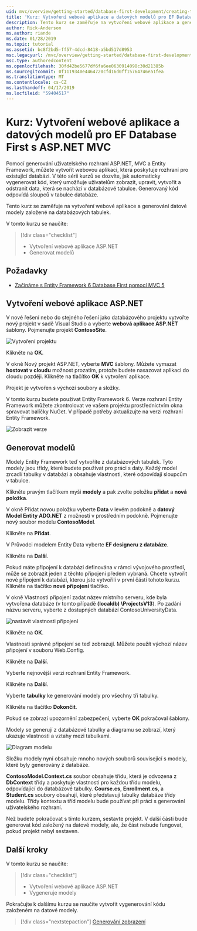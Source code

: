 ```yaml
---
uid: mvc/overview/getting-started/database-first-development/creating-the-web-application
title: 'Kurz: Vytvoření webové aplikace a datových modelů pro EF Database First s ASP.NET MVC'
description: Tento kurz se zaměřuje na vytvoření webové aplikace a generování datové modely založené na databázových tabulek.
author: Rick-Anderson
ms.author: riande
ms.date: 01/28/2019
ms.topic: tutorial
ms.assetid: bc8f2bd5-ff57-4dcd-8418-a5bd517d8953
msc.legacyurl: /mvc/overview/getting-started/database-first-development/creating-the-web-application
msc.type: authoredcontent
ms.openlocfilehash: 30fd42be5677df6fa6ee0630914098c30d21385b
ms.sourcegitcommit: 0f1119340e4464720cfd16d0ff15764746ea1fea
ms.translationtype: MT
ms.contentlocale: cs-CZ
ms.lasthandoff: 04/17/2019
ms.locfileid: "59404517"
---
```

# <a name="tutorial-create-the-web-application-and-data-models-for-ef-database-first-with-aspnet-mvc"></a>Kurz: Vytvoření webové aplikace a datových modelů pro EF Database First s ASP.NET MVC

 Pomocí generování uživatelského rozhraní ASP.NET, MVC a Entity Framework, můžete vytvořit webovou aplikaci, která poskytuje rozhraní pro existující databázi. V této sérii kurzů se dozvíte, jak automaticky vygenerovat kód, který umožňuje uživatelům zobrazit, upravit, vytvořit a odstranit data, která se nachází v databázové tabulce. Generovaný kód odpovídá sloupců v tabulce databáze.

Tento kurz se zaměřuje na vytvoření webové aplikace a generování datové modely založené na databázových tabulek.

V tomto kurzu se naučíte:

> [!div class="checklist"]
> * Vytvoření webové aplikace ASP.NET
> * Generovat modelů

## <a name="prerequisites"></a>Požadavky

* [Začínáme s Entity Framework 6 Database First pomocí MVC 5](setting-up-database.md)

## <a name="create-an-aspnet-web-app"></a>Vytvoření webové aplikace ASP.NET

V nové řešení nebo do stejného řešení jako databázového projektu vytvořte nový projekt v sadě Visual Studio a vyberte **webová aplikace ASP.NET** šablony. Pojmenujte projekt **ContosoSite**.

![Vytvoření projektu](creating-the-web-application/_static/image1.png)

Klikněte na **OK**.

V okně Nový projekt ASP.NET, vyberte **MVC** šablony. Můžete vymazat **hostovat v cloudu** možnost prozatím, protože budete nasazovat aplikaci do cloudu později. Klikněte na tlačítko **OK** k vytvoření aplikace.

Projekt je vytvořen s výchozí soubory a složky.

V tomto kurzu budete používat Entity Framework 6. Verze rozhraní Entity Framework můžete zkontrolovat ve vašem projektu prostřednictvím okna spravovat balíčky NuGet. V případě potřeby aktualizujte na verzi rozhraní Entity Framework.

![Zobrazit verze](creating-the-web-application/_static/image3.png)

## <a name="generate-the-models"></a>Generovat modelů

Modely Entity Framework teď vytvoříte z databázových tabulek. Tyto modely jsou třídy, které budete používat pro práci s daty. Každý model zrcadlí tabulky v databázi a obsahuje vlastnosti, které odpovídají sloupcům v tabulce.

Klikněte pravým tlačítkem myši **modely** a pak zvolte položku **přidat** a **nová položka**.

V okně Přidat novou položku vyberte **Data** v levém podokně a **datový Model Entity ADO.NET** z možností v prostředním podokně. Pojmenujte nový soubor modelu **ContosoModel**.

Klikněte na **Přidat**.

V Průvodci modelem Entity Data vyberte **EF designeru z databáze**.

Klikněte na **Další**.

Pokud máte připojení k databázi definována v rámci vývojového prostředí, může se zobrazit jeden z těchto připojení předem vybraná. Chcete vytvořit nové připojení k databázi, kterou jste vytvořili v první části tohoto kurzu. Klikněte na tlačítko **nové připojení** tlačítko.

V okně Vlastnosti připojení zadat název místního serveru, kde byla vytvořena databáze (v tomto případě **(localdb) \ProjectsV13**). Po zadání názvu serveru, vyberte z dostupných databází ContosoUniversityData.

![nastavit vlastnosti připojení](creating-the-web-application/_static/image8.png)

Klikněte na **OK**.

Vlastnosti správné připojení se teď zobrazují. Můžete použít výchozí název připojení v souboru Web.Config.

Klikněte na **Další**.

Vyberte nejnovější verzi rozhraní Entity Framework.

Klikněte na **Další**.

Vyberte **tabulky** ke generování modely pro všechny tři tabulky.

Klikněte na tlačítko **Dokončit**.

Pokud se zobrazí upozornění zabezpečení, vyberte **OK** pokračoval šablony.

Modely se generují z databázové tabulky a diagramu se zobrazí, který ukazuje vlastnosti a vztahy mezi tabulkami.

![Diagram modelu](creating-the-web-application/_static/image11.png)

Složku modely nyní obsahuje mnoho nových souborů související s modely, které byly generovány z databáze.

**ContosoModel.Context.cs** soubor obsahuje třídu, která je odvozena z **DbContext** třídy a poskytuje vlastnosti pro každou třídu modelu, odpovídající do databázové tabulky. **Course.cs**, **Enrollment.cs**, a **Student.cs** soubory obsahují, které představují tabulky databáze třídy modelu. Třídy kontextu a tříd modelu bude používat při práci s generování uživatelského rozhraní.

Než budete pokračovat s tímto kurzem, sestavte projekt. V další části bude generovat kód založený na datové modely, ale, že část nebude fungovat, pokud projekt nebyl sestaven.

## <a name="next-steps"></a>Další kroky

V tomto kurzu se naučíte:

> [!div class="checklist"]
> * Vytvoření webové aplikace ASP.NET
> * Vygeneruje modely

Pokračujte k dalšímu kurzu se naučíte vytvořit vygenerování kódu založeném na datové modely.
> [!div class="nextstepaction"]
> [Generování zobrazení](generating-views.md)
